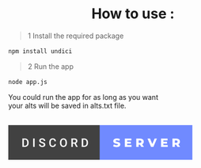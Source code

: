 <h1 align="center">How to use :</h1>

> 1 Install the required package
```bash
npm install undici
```
> 2 Run the app
```bash
node app.js
```
<p>You could run the app for as long as you want <br/> your alts will be saved in alts.txt file.</p>
<br/>
<a href="https://discord.gg/k9U5SVrrHP">
<img src="../../Images/discord-badge.svg" alt="discord"/>
</a>
